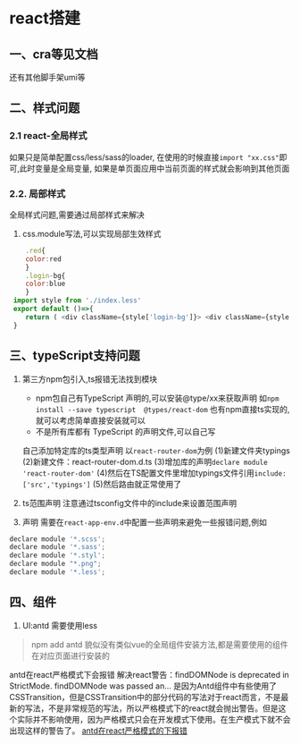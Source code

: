 # react搭建
## 一、cra等见文档
  还有其他脚手架umi等
  
## 二、样式问题
### 2.1 react-全局样式
   如果只是简单配置css/less/sass的loader,
   在使用的时候直接`import "xx.css"`即可,此时变量是全局变量,
   如果是单页面应用中当前页面的样式就会影响到其他页面
 
   
### 2.2. 局部样式
全局样式问题,需要通过局部样式来解决
1.  css.module写法,可以实现局部生效样式
````javascript
    .red{
    color:red
    }
    .login-bg{
    color:blue
    }
 import style from './index.less'
 export default ()=>{
    return ( <div className={style['login-bg']}> <div className={style.red}></div></div>)
 }
````




## 三、typeScript支持问题

1. 第三方npm包引入,ts报错无法找到模块
    * npm包自己有TypeScript 声明的,可以安装@type/xx来获取声明
        如`npm install --save typescript  @types/react-dom`
        也有npm直接ts实现的,就可以考虑简单直接安装就可以
    * 不是所有库都有 TypeScript 的声明文件,可以自己写

    自己添加特定库的ts类型声明
    以`react-router-dom`为例
    (1)新建文件夹typings
    (2)新建文件：react-router-dom.d.ts
    (3)增加库的声明`declare module 'react-router-dom'`
    (4)然后在TS配置文件里增加typings文件引用`include:['src','typings']`
    (5)然后路由就正常使用了

3. ts范围声明
注意通过tsconfig文件中的include来设置范围声明


1. 声明
需要在`react-app-env.d`中配置一些声明来避免一些报错问题,例如
```javascript
declare module '*.scss';
declare module '*.sass';
declare module '*.styl';
declare module "*.png";
declare module '*.less';
```


## 四、组件
1. UI:antd
需要使用less
> npm add antd
貌似没有类似vue的全局组件安装方法,都是需要使用的组件在对应页面进行安装的

antd在react严格模式下会报错
解决react警告：findDOMNode is deprecated in StrictMode. findDOMNode was passed an...
是因为Antd组件中有些使用了CSSTransition，但是CSSTransition中的部分代码的写法对于react而言，不是最新的写法，不是非常规范的写法，所以严格模式下的react就会抛出警告。但是这个实际并不影响使用，因为严格模式只会在开发模式下使用。在生产模式下就不会出现这样的警告了。
[antd在react严格模式的下报错](https://zhuanlan.zhihu.com/p/434372463)
